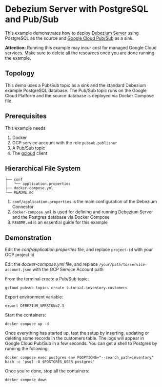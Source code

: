 # Debezium Server with PostgreSQL and Pub/Sub

This example demonstrates how to deploy [Debezium Server](https://debezium.io/documentation/reference/stable/operations/debezium-server.html) using PostgreSQL as the source and [Google Cloud Pub/Sub](https://cloud.google.com/pubsub/docs) as a sink.

**Attention:** Running this example may incur cost for managed Google Cloud services. Make sure to delete all the resources once you are done running the example.

## Topology

This demo uses a Pub/Sub topic as a sink and the standard Debezium example PostgreSQL database. The Pub/Sub topic runs on the Google Cloud Platform and the source database is deployed via Docker Compose file.

## Prerequisites

This example needs

1. Docker
2. GCP service account with the role `pubsub.publisher`
3. A Pub/Sub topic
4. The [gcloud](https://cloud.google.com/sdk/gcloud) client

## Hierarchical File System

```
├── conf
│   └── application.properties
├── docker-compose.yml
└── README.md
```

1. `conf/application.properties` is the main configuration of the Debezium Connector
2. `docker-compose.yml` is used for defining and running Debezium Server and the Postgres database via Docker Compose
3. `README.md` is an essential guide for this example

## Demonstration

Edit the _conf/application.properties_ file, and replace `project-id` with your GCP project id

Edit the _docker-compose.yml_ file, and replace `/your/path/to/service-account.json` with the GCP Service Account path

From the terminal create a Pub/Sub topic:

```shell
gcloud pubsub topics create tutorial.inventory.customers
```

Export environment variable:

```shell
export DEBEZIUM_VERSION=2.3
```

Start the containers:

```shell
docker compose up -d
```

Once everything has started up, test the setup by inserting, updating or deleting some records in the customers table. The logs will appear in Google Cloud Pub/Sub in a few seconds. You can get a shell to Postgres by running the following:

```shell
docker compose exec postgres env PGOPTIONS="--search_path=inventory" bash -c 'psql -U $POSTGRES_USER postgres'
```

Once you're done, stop all the containers:

```shell
docker compose down
```
